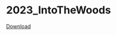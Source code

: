 # 2023_IntoTheWoods

[Download](https://drive.google.com/file/d/1GfKsiClOWlOWB6IazmZ1QDfkwGHzZ-c1/view?usp=drive_link)
